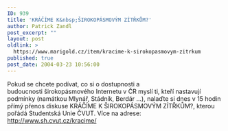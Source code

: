 ```yaml
---
ID: 939
title: 'KRÁČÍME K&nbsp;ŠIROKOPÁSMOVÝM ZÍTŘKŮM?'
author: Patrick Zandl
post_excerpt: ""
layout: post
oldlink: >
  https://www.marigold.cz/item/kracime-k-sirokopasmovym-zitrkum
published: true
post_date: 2004-03-23 10:56:00
---
```

<p>
Pokud se chcete podívat, co si o dostupnosti a budoucnosti&#160;širokopásmového Internetu v ČR myslí ti, kteří nastavují podmínky (namátkou Mlynář, Stádník, Berdár ...), nalaďte si dnes v 15 hodin přímý přenos diskuse KRÁČÍME K ŠIROKOPÁSMOVÝM ZÍTŘKŮM?, kterou pořádá Studentská Unie ČVUT. Více na adrese: <A href="http://www.sh.cvut.cz/kracime/">http://www.sh.cvut.cz/kracime/</A></p>

<p>
&#160;</p>

